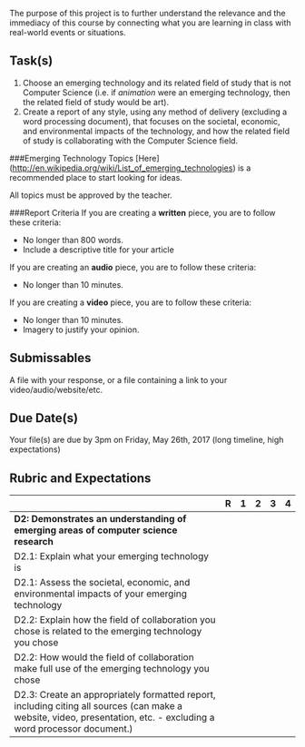 The purpose of this project is to further understand the relevance and the immediacy of this course by connecting what you are learning in class with real-world events or situations.

Task(s)
-------
1. Choose an emerging technology and its related field of study that is not Computer Science (i.e. if _animation_ were an emerging technology, then the related field of study would be art).
2. Create a report of any style, using any method of delivery (excluding a word processing document), that focuses on the societal, economic, and environmental impacts of the technology, and how the related field of study is collaborating with the Computer Science field.

###Emerging Technology Topics
[Here] (http://en.wikipedia.org/wiki/List_of_emerging_technologies) is a recommended place to start looking for ideas.

All topics must be approved by the teacher.

###Report Criteria
If you are creating a __written__ piece, you are to follow these criteria:
* No longer than 800 words.
* Include a descriptive title for your article

If you are creating an __audio__ piece, you are to follow these criteria:
* No longer than 10 minutes.

If you are creating a __video__ piece, you are to follow these criteria:
* No longer than 10 minutes.
* Imagery to justify your opinion.

Submissables
------------
A file with your response, or a file containing a link to your video/audio/website/etc.

Due Date(s)
----------
Your file(s) are due by 3pm on Friday, May 26th, 2017 (long timeline, high expectations)

Rubric and Expectations
--------------------------
| | R | 1 | 2 | 3 | 4 |
| --- | --- | --- | --- | --- | --- |
| **D2: Demonstrates an understanding of emerging areas of computer science research** | | | | | |
| D2.1: Explain what your emerging technology is | | | | | |
| D2.1: Assess the societal, economic, and environmental impacts of your emerging technology | | | | | |
| D2.2: Explain how the field of collaboration you chose is related to the emerging technology you chose | | | | | |
| D2.2: How would the field of collaboration make full use of the emerging technology you chose | | | | | |
| D2.3: Create an appropriately formatted report, including citing all sources (can make a website, video, presentation, etc. - excluding a word processor document.) | | | | | |
